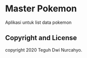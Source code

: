 # Master Pokemon
Aplikasi untuk list data pokemon


## Copyright and License

copyright 2020 Teguh Dwi Nurcahyo. 
